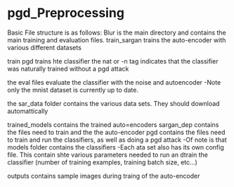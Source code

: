 # pgd_Preprocessing

Basic File structure is as follows:
Blur is the main directory and contains the main training and evaluation files.
train_sargan trains the auto-encoder with various different datasets

train pgd trains hte classifier
the nat or -n tag indicates that the classifier was naturally trained without a pgd attack

the eval files evaluate the classifier with the noise and autoencoder
-Note only the mnist dataset is currently up to date.

the sar_data folder contains the various data sets. They should download automattically

trained_models contains the trained auto=encoders
sargan_dep contains the files need to train and the the auto-encoder
pgd contains the files need to train and run the classifiers, as well as doing a pgd attack
-Of note is that models folder contains the classifiers
-Each ata set also has its own config file. This contain shte various parameters needed to run an dtrain the classifier (number of training examples, training batch size, etc...)

outputs contains sample images during traing of the auto-encoder

